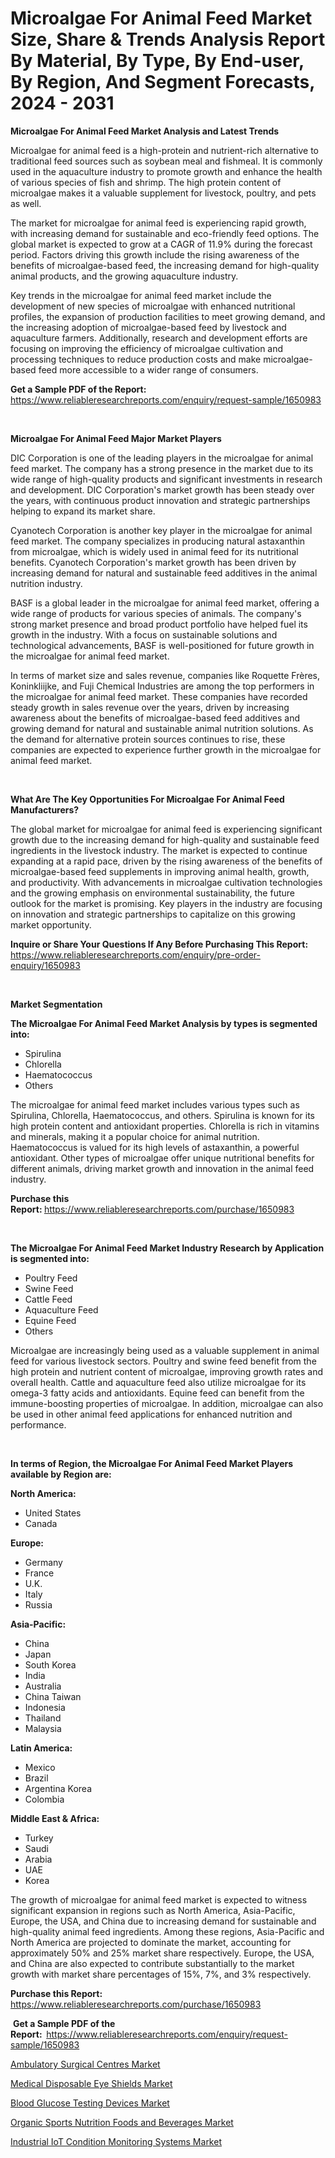 <p><h1>Microalgae For Animal Feed Market Size, Share & Trends Analysis Report By Material, By Type, By End-user, By Region, And Segment Forecasts, 2024 - 2031</h1></p><p><strong>Microalgae For Animal Feed Market Analysis and Latest Trends</strong></p>
<p><p>Microalgae for animal feed is a high-protein and nutrient-rich alternative to traditional feed sources such as soybean meal and fishmeal. It is commonly used in the aquaculture industry to promote growth and enhance the health of various species of fish and shrimp. The high protein content of microalgae makes it a valuable supplement for livestock, poultry, and pets as well.</p><p>The market for microalgae for animal feed is experiencing rapid growth, with increasing demand for sustainable and eco-friendly feed options. The global market is expected to grow at a CAGR of 11.9% during the forecast period. Factors driving this growth include the rising awareness of the benefits of microalgae-based feed, the increasing demand for high-quality animal products, and the growing aquaculture industry.</p><p>Key trends in the microalgae for animal feed market include the development of new species of microalgae with enhanced nutritional profiles, the expansion of production facilities to meet growing demand, and the increasing adoption of microalgae-based feed by livestock and aquaculture farmers. Additionally, research and development efforts are focusing on improving the efficiency of microalgae cultivation and processing techniques to reduce production costs and make microalgae-based feed more accessible to a wider range of consumers.</p></p>
<p><strong>Get a Sample PDF of the Report:&nbsp;</strong> <a href="https://www.reliableresearchreports.com/enquiry/request-sample/1650983">https://www.reliableresearchreports.com/enquiry/request-sample/1650983</a></p>
<p>&nbsp;</p>
<p><strong>Microalgae For Animal Feed Major Market Players</strong></p>
<p><p>DIC Corporation is one of the leading players in the microalgae for animal feed market. The company has a strong presence in the market due to its wide range of high-quality products and significant investments in research and development. DIC Corporation's market growth has been steady over the years, with continuous product innovation and strategic partnerships helping to expand its market share.</p><p>Cyanotech Corporation is another key player in the microalgae for animal feed market. The company specializes in producing natural astaxanthin from microalgae, which is widely used in animal feed for its nutritional benefits. Cyanotech Corporation's market growth has been driven by increasing demand for natural and sustainable feed additives in the animal nutrition industry.</p><p>BASF is a global leader in the microalgae for animal feed market, offering a wide range of products for various species of animals. The company's strong market presence and broad product portfolio have helped fuel its growth in the industry. With a focus on sustainable solutions and technological advancements, BASF is well-positioned for future growth in the microalgae for animal feed market.</p><p>In terms of market size and sales revenue, companies like Roquette Frères, Koninkliijke, and Fuji Chemical Industries are among the top performers in the microalgae for animal feed market. These companies have recorded steady growth in sales revenue over the years, driven by increasing awareness about the benefits of microalgae-based feed additives and growing demand for natural and sustainable animal nutrition solutions. As the demand for alternative protein sources continues to rise, these companies are expected to experience further growth in the microalgae for animal feed market.</p></p>
<p>&nbsp;</p>
<p><strong>What Are The Key Opportunities For Microalgae For Animal Feed Manufacturers?</strong></p>
<p><p>The global market for microalgae for animal feed is experiencing significant growth due to the increasing demand for high-quality and sustainable feed ingredients in the livestock industry. The market is expected to continue expanding at a rapid pace, driven by the rising awareness of the benefits of microalgae-based feed supplements in improving animal health, growth, and productivity. With advancements in microalgae cultivation technologies and the growing emphasis on environmental sustainability, the future outlook for the market is promising. Key players in the industry are focusing on innovation and strategic partnerships to capitalize on this growing market opportunity.</p></p>
<p><strong>Inquire or Share Your Questions If Any Before Purchasing This Report:</strong> <a href="https://www.reliableresearchreports.com/enquiry/pre-order-enquiry/1650983">https://www.reliableresearchreports.com/enquiry/pre-order-enquiry/1650983</a></p>
<p>&nbsp;</p>
<p><strong>Market Segmentation</strong></p>
<p><strong>The Microalgae For Animal Feed Market Analysis by types is segmented into:</strong></p>
<p><ul><li>Spirulina</li><li>Chlorella</li><li>Haematococcus</li><li>Others</li></ul></p>
<p><p>The microalgae for animal feed market includes various types such as Spirulina, Chlorella, Haematococcus, and others. Spirulina is known for its high protein content and antioxidant properties. Chlorella is rich in vitamins and minerals, making it a popular choice for animal nutrition. Haematococcus is valued for its high levels of astaxanthin, a powerful antioxidant. Other types of microalgae offer unique nutritional benefits for different animals, driving market growth and innovation in the animal feed industry.</p></p>
<p><strong>Purchase this Report:&nbsp;</strong><a href="https://www.reliableresearchreports.com/purchase/1650983">https://www.reliableresearchreports.com/purchase/1650983</a></p>
<p>&nbsp;</p>
<p><strong>The Microalgae For Animal Feed Market Industry Research by Application is segmented into:</strong></p>
<p><ul><li>Poultry Feed</li><li>Swine Feed</li><li>Cattle Feed</li><li>Aquaculture Feed</li><li>Equine Feed</li><li>Others</li></ul></p>
<p><p>Microalgae are increasingly being used as a valuable supplement in animal feed for various livestock sectors. Poultry and swine feed benefit from the high protein and nutrient content of microalgae, improving growth rates and overall health. Cattle and aquaculture feed also utilize microalgae for its omega-3 fatty acids and antioxidants. Equine feed can benefit from the immune-boosting properties of microalgae. In addition, microalgae can also be used in other animal feed applications for enhanced nutrition and performance.</p></p>
<p>&nbsp;</p>
<p><strong>In terms of Region, the Microalgae For Animal Feed Market Players available by Region are:</strong></p>
<p>
    <p> <strong> North America: </strong>
        <ul>
            <li>United States</li>
            <li>Canada</li>
        </ul>
        </p> 
    <p> <strong> Europe: </strong>
        <ul>
            <li>Germany</li>
            <li>France</li>
            <li>U.K.</li>
            <li>Italy</li>
            <li>Russia</li>
        </ul>
        </p> 
    <p> <strong> Asia-Pacific: </strong>
        <ul>
            <li>China</li>
            <li>Japan</li>
            <li>South Korea</li>
            <li>India</li>
            <li>Australia</li>
            <li>China Taiwan</li>
            <li>Indonesia</li>
            <li>Thailand</li>
            <li>Malaysia</li>
        </ul>
        </p> 
    <p> <strong> Latin America: </strong>
        <ul>
            <li>Mexico</li>
            <li>Brazil</li>
            <li>Argentina Korea</li>
            <li>Colombia</li>
        </ul>
        </p> 
    <p> <strong> Middle East & Africa: </strong>
        <ul>
            <li>Turkey</li>
            <li>Saudi</li>
            <li>Arabia</li>
            <li>UAE</li>
            <li>Korea</li>
        </ul>
    </p>
    </p>
<p><p>The growth of microalgae for animal feed market is expected to witness significant expansion in regions such as North America, Asia-Pacific, Europe, the USA, and China due to increasing demand for sustainable and high-quality animal feed ingredients. Among these regions, Asia-Pacific and North America are projected to dominate the market, accounting for approximately 50% and 25% market share respectively. Europe, the USA, and China are also expected to contribute substantially to the market growth with market share percentages of 15%, 7%, and 3% respectively.</p></p>
<p><strong>Purchase this Report: </strong><a href="https://www.reliableresearchreports.com/purchase/1650983">https://www.reliableresearchreports.com/purchase/1650983</a></p>
<p>&nbsp;<strong>Get a Sample PDF of the Report:&nbsp;&nbsp;</strong><a href="https://www.reliableresearchreports.com/enquiry/request-sample/1650983">https://www.reliableresearchreports.com/enquiry/request-sample/1650983</a></p>
<p><strong></strong></p>
<p><p><a href="https://medium.com/@madisonsimmons10/ambulatory-surgical-centres-market-size-market-outlook-and-market-forecast-2024-to-2031-4a337df935c2">Ambulatory Surgical Centres Market</a></p><p><a href="https://medium.com/@ruthfranklin11/medical-disposable-eye-shields-market-size-reveals-the-best-marketing-channels-in-global-industry-60ed966ea04e">Medical Disposable Eye Shields Market</a></p><p><a href="https://medium.com/@ruthfranklin11/blood-glucose-testing-devices-nbsp-market-focuses-on-market-share-size-and-projected-forecast-till-62b20ca8d5c5">Blood Glucose Testing Devices Market</a></p><p><a href="https://github.com/brenzgnarento/Market-Research-Report-List-1/blob/main/organic-sports-nutrition-foods-and-beverages-market.md">Organic Sports Nutrition Foods and Beverages Market</a></p><p><a href="https://github.com/jerrycopelandthomaswsqd8q/Market-Research-Report-List-1/blob/main/industrial-iot-condition-monitoring-systems-market.md">Industrial IoT Condition Monitoring Systems Market</a></p></p>